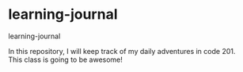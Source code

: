 # learning-journal
learning-journal

In this repository, I will keep track of my daily adventures in code 201.  
This class is going to be awesome!  

